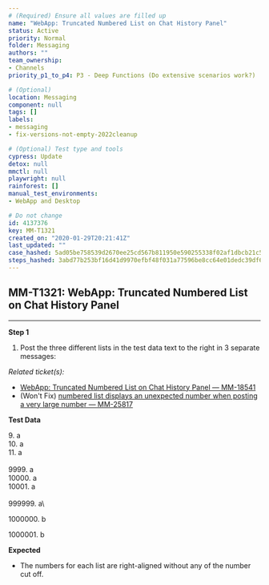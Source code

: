 ```yaml
---
# (Required) Ensure all values are filled up
name: "WebApp: Truncated Numbered List on Chat History Panel"
status: Active
priority: Normal
folder: Messaging
authors: ""
team_ownership: 
- Channels
priority_p1_to_p4: P3 - Deep Functions (Do extensive scenarios work?)

# (Optional)
location: Messaging
component: null
tags: []
labels: 
- messaging
- fix-versions-not-empty-2022cleanup

# (Optional) Test type and tools
cypress: Update
detox: null
mmctl: null
playwright: null
rainforest: []
manual_test_environments: 
- WebApp and Desktop

# Do not change
id: 4137376
key: MM-T1321
created_on: "2020-01-29T20:21:41Z"
last_updated: ""
case_hashed: 5ad05be758539d2670ee25cd567b811950e590255338f02af1dbcb21c5bbcae52e870861ebce0600b2bda3e7356a3289
steps_hashed: 3abd77b253bf16d41d9970efbf48f031a77596be8cc64e01dedc39df6ea4a612b62564871956dd352eb62b2f35c02dfa
---
```


<!-- (Auto-generated) Based on frontmatter's "key" and "name" -->

## MM-T1321: WebApp: Truncated Numbered List on Chat History Panel

---

**Step 1**

1. Post the three different lists in the test data text to the right in 3 separate messages:

_Related ticket(s):_

- [WebApp: Truncated Numbered List on Chat History Panel — MM-18541](https://mattermost.atlassian.net/browse/MM-18541)
- (Won't Fix) [numbered list displays an unexpected number when posting a very large number — MM-25817](https://mattermost.atlassian.net/browse/MM-25817)

**Test Data**

9\. a\
10\. a\
11\. a\
\
9999\. a\
10000\. a\
10001\. a\
\
999999\. a\\

1000000\. b

1000001\. b

**Expected**

- The numbers for each list are right-aligned without any of the number cut off.
